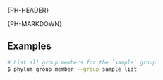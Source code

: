 {PH-HEADER}

{PH-MARKDOWN}

## Examples

```sh
# List all group members for the `sample` group
$ phylum group member --group sample list
```
